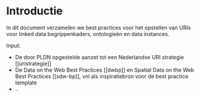 # Introductie

In dit document verzamelen we best practices voor het opstellen van URIs voor linked data begrippenkaders, ontologieën en data instances. 

Input: 
- De door PLDN opgestelde aanzet tot een Nederlandse URI strategie [[uristrategie]]
- De Data on the Web Best Practices [[dwbp]] en Spatial Data on the Web Best Practices [[sdw-bp]], vnl als inspiratiebron voor de best practice template
- ..